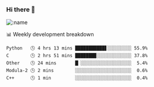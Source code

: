 ### Hi there 👋

<!--
**lv2020/lv2020** is a ✨ _special_ ✨ repository because its `README.md` (this file) appears on your GitHub profile.

Here are some ideas to get you started:

- 🔭 I’m currently working on ...
- 🌱 I’m currently learning ...
- 👯 I’m looking to collaborate on ...
- 🤔 I’m looking for help with ...
- 💬 Ask me about ...
- 📫 How to reach me: ...
- 😄 Pronouns: ...
- ⚡ Fun fact: ...
-->
![:name](https://count.getloli.com/get/@:lv2020)
 <!-- waka-box start -->
📊 Weekly development breakdown
```text
Python   🕓 4 hrs 13 mins ███████████▋░░░░░░░░░ 55.9%
C        🕓 2 hrs 51 mins ███████▉░░░░░░░░░░░░░ 37.8%
Other    🕓 24 mins       █▏░░░░░░░░░░░░░░░░░░░  5.4%
Modula-2 🕓 2 mins        ░░░░░░░░░░░░░░░░░░░░░  0.6%
C++      🕓 1 min         ░░░░░░░░░░░░░░░░░░░░░  0.4%
```
<!-- Powered by https://github.com/YouEclipse/waka-box-go . -->
<!-- waka-box end -->

